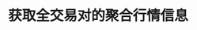 ---
title: 获取全交易对的聚合行情信息
position_number: 17
type: get
description: /az/future/market/v1/public/q/agg-tickers
parameters:
content_markdown: 注：**此方法不需要签名**
left_code_blocks:
    -
        code_block: "public void getKLine() {\r\n\tString text = HttpUtil.get(URL + \"/data/api/az/future/market/v1/getKLine?market=btc_usdt&type=1min&since=0\");\r\n\tSystem.out.println(text);\r\n}"
        title: Java
        language: java
right_code_blocks:
    - code_block: |-
        {
          "error": {
            "code": "",
            "msg": ""
          },
          "msgInfo": "",
          "returnCode": 0,
          "result": [
            {
                "t": 1761982678496,         //时间戳
                "s": "btc_usdt",            //交易对
                "c": "110163.8",            //最新价
                "h": "114308.1",            //24小时最高价
                "l": "108600.0",            //24小时最低价
                "a": "3140672",             //24小时成交量
                "v": "34554966.27918",      //24小时成交额
                "o": "109469.0",            //24小时前第一笔成交价
                "r": "0.0063",              //24小时涨跌幅
                "i": "110201.470933300000", //指数价格
                "m": "110163.8",            //标记价格
                "bp": "110163.7",           //买一价格
                "ap": "110163.8"            //卖一价格
            }
          ]
        }
      title: Response
      language: json
---